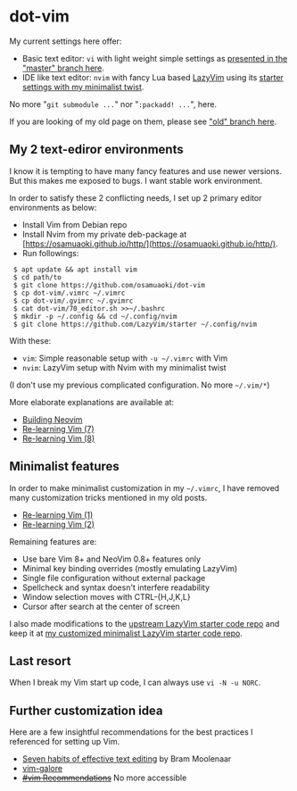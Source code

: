 # dot-vim

My current settings here offer:

* Basic text editor: `vi` with light weight simple settings as
  [presented in the "master" branch here](https://github.com/osamuaoki/dot-vim).
* IDE like text editor: `nvim` with fancy Lua based
  [LazyVim](https://github.com/LazyVim/LazyVim) using its
  [starter settings with my minimalist twist](https://github.com/osamuaoki/starter).

No more "`git submodule ...`" nor "`:packadd! ...`", here.

If you are looking of my old page on them, please see ["old" branch
here](https://github.com/osamuaoki/dot-vim/tree/old).

## My 2 text-ediror environments

I know it is tempting to have many fancy features and use newer
versions.  But this makes me exposed to bugs.  I want stable work
environment.

In order to satisfy these 2 conflicting needs, I set up 2 primary
editor environments as below:

* Install Vim from Debian repo
* Install Nvim from my private deb-package at [https://osamuaoki.github.io/http/](https://osamuaoki.github.io/http/).
* Run followings:

```console
 $ apt update && apt install vim
 $ cd path/to
 $ git clone https://github.com/osamuaoki/dot-vim
 $ cp dot-vim/.vimrc ~/.vimrc
 $ cp dot-vim/.gvimrc ~/.gvimrc
 $ cat dot-vim/70_editor.sh >>~/.bashrc
 $ mkdir -p ~/.config && cd ~/.config/nvim
 $ git clone https://github.com/LazyVim/starter ~/.config/nvim
```

With these:

* `vim`: Simple reasonable setup with `-u ~/.vimrc` with Vim
* `nvim`: LazyVim setup with Nvim with my minimalist twist

(I don't use my previous complicated configuration. No more `~/.vim/*`)

More elaborate explanations are available at:

* [Building Neovim](https://osamuaoki.github.io/en/2023/03/05/nvim-build/)
* [Re-learning Vim (7)](https://osamuaoki.github.io/en/2023/03/05/vim-learn-7/)
* [Re-learning Vim (8)](https://osamuaoki.github.io/en/2024/06/04/vim-learn-8/)

## Minimalist features

In order to make minimalist customization in my `~/.vimrc`, I have removed many
customization tricks mentioned in my old posts.

* [Re-learning Vim (1)](https://osamuaoki.github.io/en/2019/09/17/vim-learn-1/)
* [Re-learning Vim (2)](https://osamuaoki.github.io/en/2019/09/24/vim-learn-2/)

Remaining features are:

* Use bare Vim 8+ and NeoVim 0.8+ features only
* Minimal key binding overrides (mostly emulating LazyVim)
* Single file configuration without external package
* Spellcheck and syntax doesn't interfere readability
* Window selection moves with CTRL-{H,J,K,L}
* Cursor after search at the center of screen

I also made modifications to the
[upstream LazyVim starter code repo]( https://github.com/LazyVim/starter)
and keep it at
[my customized minimalist LazyVim starter code repo](https://github.com/osamuaoki/starter).

## Last resort

When I break my Vim start up code, I can always use `vi -N -u NORC`.

## Further customization idea

Here are a few insightful recommendations for the best practices I
referenced for setting up Vim.

* [Seven habits of effective text editing](https://www.moolenaar.net/habits.html) by Bram Moolenaar
* [vim-galore](https://github.com/mhinz/vim-galore)
* ~~[#vim Recommendations](https://www.vi-improved.org/recommendations/)~~ No more accessible

<!-- vim:set sts=2 sw=2 expandtab ai si tw=72: -->
